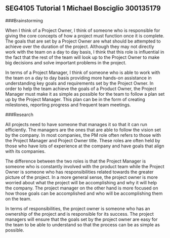 ## SEG4105 Tutorial 1 Michael Bosciglio 300135179 

###Brainstorming

When I think of a Project Owner, I think of someone who is responsible for giving the core concepts of how a project must function once it is complete. The goals that are set by a Project Owner are what should be attempted to achieve over the duration of the project. Although they may not directly work with the team on a day to day basis, I think that this role is influential in the fact that the rest of the team will look up to the Project Owner to make big decisions and solve important problems in the project. 

In terms of a Project Manager, I think of someone who is able to work with the team on a day to day basis providing more hands-on assistance in understanding key goals and requirements set by the Project Owner. In order to help the team achieve the goals of a Product Owner, the Project Manager must make it as simple as possible for the team to follow a plan set up by the Project Manager. This plan can be in the form of creating milestones, reporting progress and frequent team meetings. 

###Research

All projects need to have someone that manages it so that it can run efficiently. The managers are the ones that are able to follow the vision set by the company. In most companies, the PM role often refers to those with the Project Manager and Project Owner title. These roles are often held by those who have lots of experience at the company and have goals that align with its companies. 

The difference between the two roles is that the Project Manager is someone who is constantly involved with the product team while the Project Owner is someone who has responsibilities related towards the greater picture of the project. In a more general sense, the project owner is more worried about what the project will be accomplishing and why it will help the company. The project manager on the other hand is more focused on how those goals can be accomplished and who will be accomplishing them on the team. 

In terms of responsibilities, the project owner is someone who has an ownership of the project and is responsible for its success. The project managers will ensure that the goals set by the project owner are easy for the team to be able to understand so that the process can be as simple as possible.
